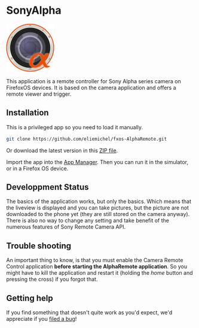 SonyAlpha
=========

![Application Icon](https://raw.githubusercontent.com/eliemichel/fxos-AlphaRemote/master/img/icons/icon128x128.png)

This application is a remote controller for Sony Alpha series camera on FirefoxOS devices.
It is based on the camera application and offers a remote viewer and trigger.

Installation
------------

This is a privileged app so you need to load it manually.

````bash
git clone https://github.com/eliemichel/fxos-AlphaRemote.git
````

Or download the latest version in this [ZIP file](https://github.com/eliemichel/fxos-AlphaRemote/archive/master.zip).

Import the app into the [App Manager](https://developer.mozilla.org/Firefox_OS/Using_the_App_Manager). Then you can run it in the simulator, or in a Firefox OS device.

Developpment Status
-------------------

The basics of the application works, but only the basics. Which means that the liveview is displayed and you can take pictures, but the picture are not downloaded to the phone yet (they are still stored on the camera anyway). There is also no way to change any setting and take benefit of the numerous features of Sony Remote Camera API.

Trouble shooting
----------------

An important thing to know, is that you must enable the Camera Remote Control application **before starting the AlphaRemote application**. So you might have to kill the application and restart it (holding the *home* button and pressing the cross) if you forgot that.


Getting help
------------

If you find something that doesn't quite work as you'd expect, we'd appreciate if you [filed a bug](https://github.com/eliemichel/fxos-AlphaRemote/issues)!

